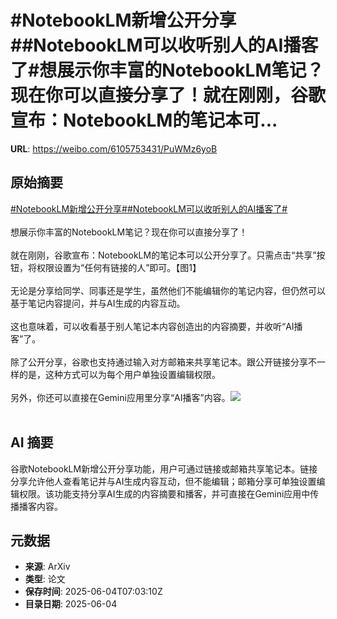 # #NotebookLM新增公开分享##NotebookLM可以收听别人的AI播客了#想展示你丰富的NotebookLM笔记？现在你可以直接分享了！就在刚刚，谷歌宣布：NotebookLM的笔记本可...

**URL**: https://weibo.com/6105753431/PuWMz6yoB

## 原始摘要

<a href="https://m.weibo.cn/search?containerid=231522type%3D1%26t%3D10%26q%3D%23NotebookLM%E6%96%B0%E5%A2%9E%E5%85%AC%E5%BC%80%E5%88%86%E4%BA%AB%23&amp;extparam=%23NotebookLM%E6%96%B0%E5%A2%9E%E5%85%AC%E5%BC%80%E5%88%86%E4%BA%AB%23" data-hide=""><span class="surl-text">#NotebookLM新增公开分享#</span></a><a href="https://m.weibo.cn/search?containerid=231522type%3D1%26t%3D10%26q%3D%23NotebookLM%E5%8F%AF%E4%BB%A5%E6%94%B6%E5%90%AC%E5%88%AB%E4%BA%BA%E7%9A%84AI%E6%92%AD%E5%AE%A2%E4%BA%86%23&amp;extparam=%23NotebookLM%E5%8F%AF%E4%BB%A5%E6%94%B6%E5%90%AC%E5%88%AB%E4%BA%BA%E7%9A%84AI%E6%92%AD%E5%AE%A2%E4%BA%86%23" data-hide=""><span class="surl-text">#NotebookLM可以收听别人的AI播客了#</span></a><br><br>想展示你丰富的NotebookLM笔记？现在你可以直接分享了！<br><br>就在刚刚，谷歌宣布：NotebookLM的笔记本可以公开分享了。只需点击“共享”按钮，将权限设置为“任何有链接的人”即可。【图1】<br><br>无论是分享给同学、同事还是学生，虽然他们不能编辑你的笔记内容，但仍然可以基于笔记内容提问，并与AI生成的内容互动。<br><br>这也意味着，可以收看基于别人笔记本内容创造出的内容摘要，并收听“AI播客”了。<br><br>除了公开分享，谷歌也支持通过输入对方邮箱来共享笔记本。跟公开链接分享不一样的是，这种方式可以为每个用户单独设置编辑权限。<br><br>另外，你还可以直接在Gemini应用里分享“AI播客”内容。<img style="" src="https://tvax2.sinaimg.cn/large/006Fd7o3gy1i2330hixfig30m80cinph.gif" referrerpolicy="no-referrer"><br><br>

## AI 摘要

谷歌NotebookLM新增公开分享功能，用户可通过链接或邮箱共享笔记本。链接分享允许他人查看笔记并与AI生成内容互动，但不能编辑；邮箱分享可单独设置编辑权限。该功能支持分享AI生成的内容摘要和播客，并可直接在Gemini应用中传播播客内容。

## 元数据

- **来源**: ArXiv
- **类型**: 论文
- **保存时间**: 2025-06-04T07:03:10Z
- **目录日期**: 2025-06-04
